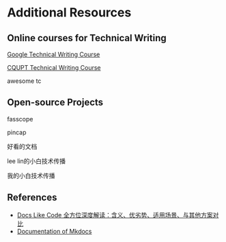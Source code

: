 # Additional Resources

## Online courses for Technical Writing

[Google Technical Writing Course](https://developers.google.com/tech-writing/overview)

[CQUPT Technical Writing Course](ss)

awesome tc

## Open-source Projects

fasscope

pincap

好看的文档

lee lin的小白技术传播

我的小白技术传播

## References

- [Docs Like Code 全方位深度解读：含义、优劣势、适用场景、与其他方案对比](https://zhuanlan.zhihu.com/p/364911980)
- [Documentation of Mkdocs](https://squidfunk.github.io/mkdocs-material/)
